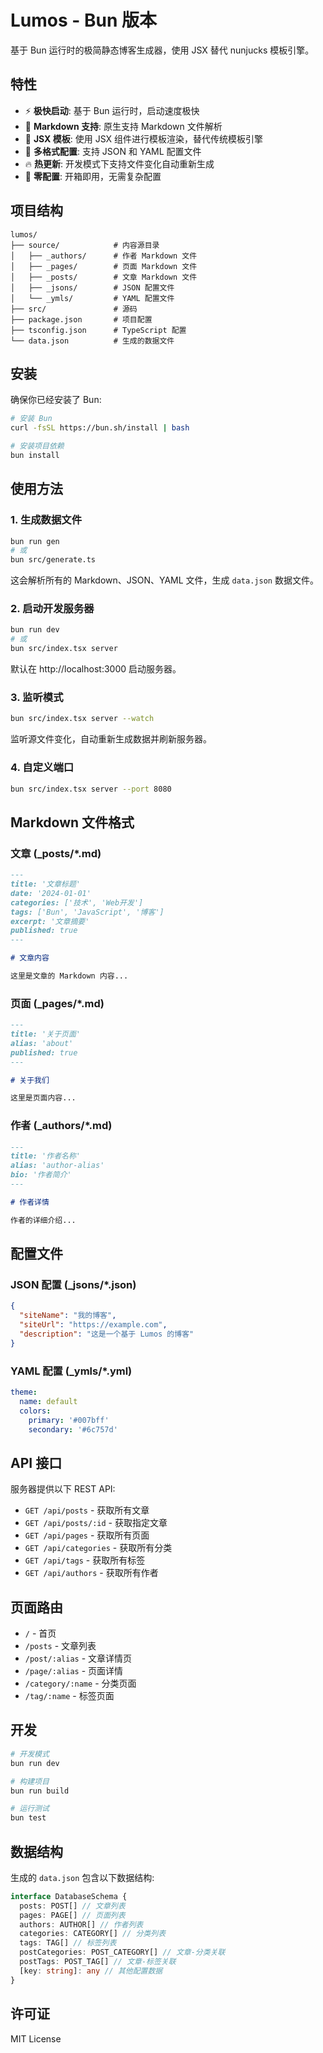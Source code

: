 # Lumos - Bun 版本

基于 Bun 运行时的极简静态博客生成器，使用 JSX 替代 nunjucks 模板引擎。

## 特性

- ⚡ **极快启动**: 基于 Bun 运行时，启动速度极快
- 📝 **Markdown 支持**: 原生支持 Markdown 文件解析
- 🎨 **JSX 模板**: 使用 JSX 组件进行模板渲染，替代传统模板引擎
- 📁 **多格式配置**: 支持 JSON 和 YAML 配置文件
- 🔥 **热更新**: 开发模式下支持文件变化自动重新生成
- 🚀 **零配置**: 开箱即用，无需复杂配置

## 项目结构

```
lumos/
├── source/            # 内容源目录
│   ├── _authors/      # 作者 Markdown 文件
│   ├── _pages/        # 页面 Markdown 文件
│   ├── _posts/        # 文章 Markdown 文件
│   ├── _jsons/        # JSON 配置文件
│   └── _ymls/         # YAML 配置文件
├── src/               # 源码
├── package.json       # 项目配置
├── tsconfig.json      # TypeScript 配置
└── data.json          # 生成的数据文件
```

## 安装

确保你已经安装了 Bun:

```bash
# 安装 Bun
curl -fsSL https://bun.sh/install | bash

# 安装项目依赖
bun install
```

## 使用方法

### 1. 生成数据文件

```bash
bun run gen
# 或
bun src/generate.ts
```

这会解析所有的 Markdown、JSON、YAML 文件，生成 `data.json` 数据文件。

### 2. 启动开发服务器

```bash
bun run dev
# 或
bun src/index.tsx server
```

默认在 http://localhost:3000 启动服务器。

### 3. 监听模式

```bash
bun src/index.tsx server --watch
```

监听源文件变化，自动重新生成数据并刷新服务器。

### 4. 自定义端口

```bash
bun src/index.tsx server --port 8080
```

## Markdown 文件格式

### 文章 (\_posts/\*.md)

```markdown
---
title: '文章标题'
date: '2024-01-01'
categories: ['技术', 'Web开发']
tags: ['Bun', 'JavaScript', '博客']
excerpt: '文章摘要'
published: true
---

# 文章内容

这里是文章的 Markdown 内容...
```

### 页面 (\_pages/\*.md)

```markdown
---
title: '关于页面'
alias: 'about'
published: true
---

# 关于我们

这里是页面内容...
```

### 作者 (\_authors/\*.md)

```markdown
---
title: '作者名称'
alias: 'author-alias'
bio: '作者简介'
---

# 作者详情

作者的详细介绍...
```

## 配置文件

### JSON 配置 (\_jsons/\*.json)

```json
{
  "siteName": "我的博客",
  "siteUrl": "https://example.com",
  "description": "这是一个基于 Lumos 的博客"
}
```

### YAML 配置 (\_ymls/\*.yml)

```yaml
theme:
  name: default
  colors:
    primary: '#007bff'
    secondary: '#6c757d'
```

## API 接口

服务器提供以下 REST API:

- `GET /api/posts` - 获取所有文章
- `GET /api/posts/:id` - 获取指定文章
- `GET /api/pages` - 获取所有页面
- `GET /api/categories` - 获取所有分类
- `GET /api/tags` - 获取所有标签
- `GET /api/authors` - 获取所有作者

## 页面路由

- `/` - 首页
- `/posts` - 文章列表
- `/post/:alias` - 文章详情页
- `/page/:alias` - 页面详情
- `/category/:name` - 分类页面
- `/tag/:name` - 标签页面

## 开发

```bash
# 开发模式
bun run dev

# 构建项目
bun run build

# 运行测试
bun test
```

## 数据结构

生成的 `data.json` 包含以下数据结构:

```typescript
interface DatabaseSchema {
  posts: POST[] // 文章列表
  pages: PAGE[] // 页面列表
  authors: AUTHOR[] // 作者列表
  categories: CATEGORY[] // 分类列表
  tags: TAG[] // 标签列表
  postCategories: POST_CATEGORY[] // 文章-分类关联
  postTags: POST_TAG[] // 文章-标签关联
  [key: string]: any // 其他配置数据
}
```

## 许可证

MIT License
